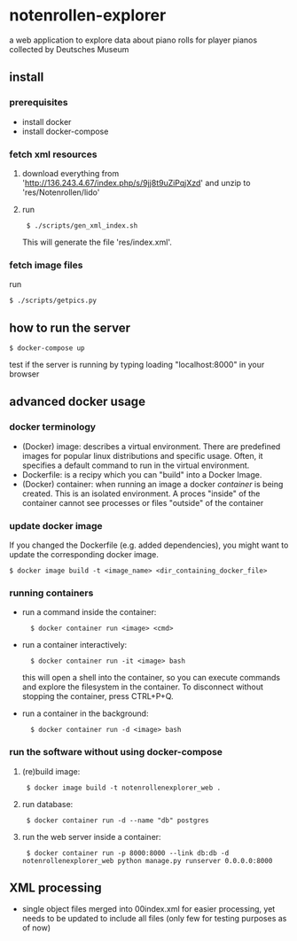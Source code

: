 # notenrollen-explorer
a web application to explore data about piano rolls for player pianos collected by Deutsches Museum


## install

### prerequisites

- install docker
- install docker-compose

### fetch xml resources

1. download everything from 'http://136.243.4.67/index.php/s/9jj8t9uZiPqjXzd' and unzip to 'res/Notenrollen/lido'

2. run 

		$ ./scripts/gen_xml_index.sh

	This will generate the file 'res/index.xml'.

### fetch image files

run

	$ ./scripts/getpics.py

## how to run the server

	$ docker-compose up

test if the server is running by typing loading "localhost:8000" in your browser

## advanced docker usage

### docker terminology

* (Docker) image: describes a virtual environment. There are predefined images for popular linux distributions and specific usage. Often, it specifies a default command to run in the virtual environment.
* Dockerfile: is a recipy which you can "build" into a Docker Image.
* (Docker) container: when running an image a docker *container* is being created. This is an isolated environment. A proces "inside" of the container cannot see processes or files "outside" of the container

### update docker image

If you changed the Dockerfile (e.g. added dependencies), you might want to update the corresponding docker image.

	$ docker image build -t <image_name> <dir_containing_docker_file>

### running containers

* run a command inside the container:

		$ docker container run <image> <cmd>

* run a container interactively:

		$ docker container run -it <image> bash

	this will open a shell into the container, so you can execute commands and explore the filesystem in the container. To disconnect without stopping the container, press CTRL+P+Q.

* run a container in the background:

		$ docker container run -d <image> bash

### run the software without using docker-compose

1. (re)build image:

		$ docker image build -t notenrollenexplorer_web .

2. run database:

		$ docker container run -d --name "db" postgres

3. run the web server inside a container:

		$ docker container run -p 8000:8000 --link db:db -d notenrollenexplorer_web python manage.py runserver 0.0.0.0:8000

## XML processing

- single object files merged into 00index.xml for easier processing, yet needs to be updated to include all files (only few for testing purposes as of now)
